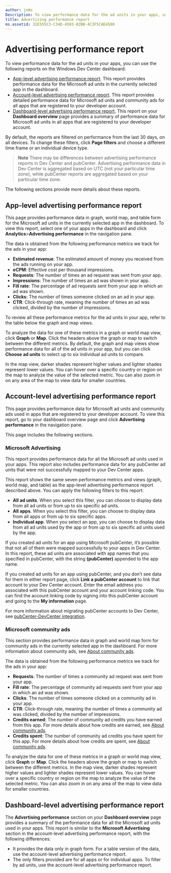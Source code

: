 ```yaml
---
author: jnHs
Description: To view performance data for the ad units in your apps, use the app-level and account-level advertising performance reports on the Windows Dev Center dashboard.
title: Advertising performance report
ms.assetid: 32E555C3-C34D-4503-82BB-4C3F5CAE4500
---
```


# Advertising performance report


To view performance data for the ad units in your apps, you can use the following reports on the Windows Dev Center dashboard:

-   [App-level advertising performance report](advertising-performance-report.md#app-level-advertising-performance-report). This report provides performance data for the Microsoft ad units in the currently selected app in the dashboard.
-   [Account-level advertising performance report](advertising-performance-report.md#account-level-advertising-performance-report). This report provides detailed performance data for Microsoft ad units and community ads for all apps that are registered to your developer account.
-   [Dashboard-level advertising performance report](advertising-performance-report.md#dashboard-level-advertising-performance-report). This report on your **Dashboard overview** page provides a summary of performance data for Microsoft ad units in all apps that are registered to your developer account.

By default, the reports are filtered on performance from the last 30 days, on all devices. To change these filters, click **Page filters** and choose a different time frame or an individual device type. 

> **Note** There may be differences between advertising performance reports in Dev Center and pubCenter. Advertising performance data in Dev Center is aggregated based on UTC (not your particular time zone), while pubCenter reports are aggregated based on your particular time zone.

The following sections provide more details about these reports.

## App-level advertising performance report

This page provides performance data in graph, world map, and table form for the Microsoft ad units in the currently selected app in the dashboard. To view this report, select one of your apps in the dashboard and click **Analytics**&gt;**Advertising performance** in the navigation pane.

The data is obtained from the following performance metrics we track for the ads in your app:

-   **Estimated revenue**: The estimated amount of money you received from the ads running on your app.
-   **eCPM**: Effective cost per thousand impressions.
-   **Requests**: The number of times an ad request was sent from your app.
-   **Impressions**: The number of times an ad was shown in your app.
-   **Fill rate**: The percentage of ad requests sent from your app in which an ad was shown.
-   **Clicks**: The number of times someone clicked on an ad in your app.
-   **CTR**: Click-through rate, meaning the number of times an ad was clicked, divided by the number of impressions.

To review all these performance metrics for the ad units in your app, refer to the table below the graph and map views.

To analyze the data for one of these metrics in a graph or world map view, click **Graph** or **Map**. Click the headers above the graph or map to switch between the different metrics. By default, the graph and map views show performance data for all of the ad units in your app, but you can click **Choose ad units** to select up to six individual ad units to compare.

In the map view, darker shades represent higher values and lighter shades represent lower values. You can hover over a specific country or region on the map to analyze the value of the selected metric. You can also zoom in on any area of the map to view data for smaller countries.

## Account-level advertising performance report

This page provides performance data for Microsoft ad units and community ads used in apps that are registered to your developer account. To view this report, go to your dashboard overview page and click **Advertising performance** in the navigation pane.

This page includes the following sections.

### Microsoft Advertising

This report provides performance data for all the Microsoft ad units used in your apps. This report also includes performance data for any pubCenter ad units that were not successfully mapped to your Dev Center apps.

This report shows the same seven performance metrics and views (graph, world map, and table) as the app-level advertising performance report described above. You can apply the following filters to this report:

-   **All ad units**. When you select this filter, you can choose to display data from all ad units or from up to six specific ad units.
-   **All apps**. When you select this filter, you can choose to display data from all apps or from up to six specific apps.
-   **Individual app**. When you select an app, you can choose to display data from all ad units used by the app or from up to six specific ad units used by the app.

If you created ad units for an app using Microsoft pubCenter, it’s possible that not all of them were mapped successfully to your apps in Dev Center. In this report, these ad units are associated with app names that you specified in pubCenter, with the string **(pubCenter)** appended to the app name.

If you created ad units for an app using pubCenter, and you don’t see data for them in either report page, click **Link a pubCenter account** to link that account to your Dev Center account. Enter the email address you associated with this pubCenter account and your account linking code. You can find the account linking code by signing into this pubCenter account and going to the **My information** page.

For more information about migrating pubCenter accounts to Dev Center, see [pubCenter-DevCenter integration](pubcenter-dev-center-integration.md).

### Microsoft community ads

This section provides performance data in graph and world map form for community ads in the currently selected app in the dashboard. For more information about community ads, see [About community ads](about-community-ads.md).

The data is obtained from the following performance metrics we track for the ads in your app:

-   **Requests**: The number of times a community ad request was sent from your app.
-   **Fill rate**: The percentage of community ad requests sent from your app in which an ad was shown.
-   **Clicks**: The number of times someone clicked on a community ad in your app.
-   **CTR**: Click-through rate, meaning the number of times a community ad was clicked, divided by the number of impressions.
-   **Credits earned**: The number of community ad credits you have earned from this app. For more details about how credits are earned, see [About community ads](about-community-ads.md).
-   **Credits spent**: The number of community ad credits you have spent for this app. For more details about how credits are spent, see [About community ads](about-community-ads.md).

To analyze the data for one of these metrics in a graph or world map view, click **Graph** or **Map**. Click the headers above the graph or map to switch between the different metrics. In the map view, darker shades represent higher values and lighter shades represent lower values. You can hover over a specific country or region on the map to analyze the value of the selected metric. You can also zoom in on any area of the map to view data for smaller countries.

## Dashboard-level advertising performance report

The **Advertising performance** section on your **Dashboard overview** page provides a summary of the performance data for all the Microsoft ad units used in your apps. This report is similar to the **Microsoft Advertising** section in the account-level advertising performance report, with the following differences:

-   It provides the data only in graph form. For a table version of the data, use the account-level advertising performance report.
-   The only filters provided are for all apps or for individual apps. To filter by ad units, use the account-level advertising performance report.


 

 


<!--HONumber=Jun16_HO2-->


